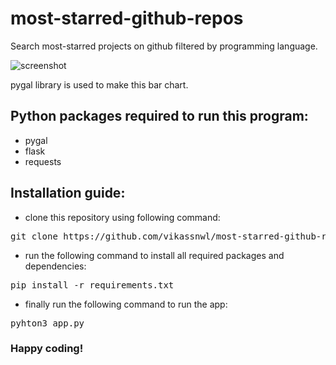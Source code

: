 # most-starred-github-repos
Search most-starred projects on github filtered by programming language.

![screenshot](https://raw.githubusercontent.com/vikassnwl/readme-images/master/screenshot-127.0.0.1_5000-2020.09.13-20_05_04.png?token=AM5DD46XRXHXWPSUYQI462C7LYZBO)

pygal library is used to make this bar chart.

## Python packages required to run this program:
- pygal
- flask
- requests

## Installation guide:
- clone this repository using following command:
<pre>git clone https://github.com/vikassnwl/most-starred-github-repos.git</pre>
- run the following command to install all required packages and dependencies:
<pre>pip install -r requirements.txt</pre>
- finally run the following command to run the app:
<pre>pyhton3 app.py</pre>
### Happy coding!
